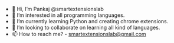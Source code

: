 - 👋 Hi, I’m Pankaj @smartextensionslab
- 👀 I’m interested in all programming languages.
- 🌱 I’m currently learning Python and creating chrome extensions.
- 💞️ I’m looking to collaborate on learning all kind of languages.
- 📫 How to reach me?  - smartextensionslab@gmail.com

<!---
smartextensionslab/smartextensionslab is a ✨ special ✨ repository because its `README.md` (this file) appears on your GitHub profile.
You can click the Preview link to take a look at your changes.
--->
